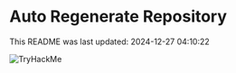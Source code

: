 # Auto Regenerate Repository

This README was last updated: 2024-12-27 04:10:22

 ![TryHackMe](https://tryhackme.com/badge/533634)